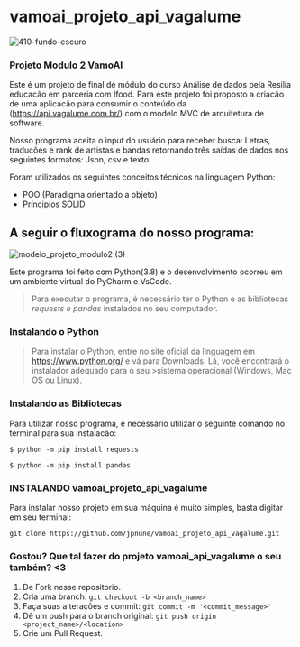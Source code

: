 # vamoai_projeto_api_vagalume
![410-fundo-escuro](https://user-images.githubusercontent.com/75862640/114273479-9111dd80-99f0-11eb-9dc4-8936c1a84507.jpg)


### Projeto Modulo 2 VamoAI 

Este é um projeto de final de módulo do curso Análise de dados pela Resilia educacão em parceria com Ifood. 
Para este projeto foi proposto a criacão de uma aplicacão para consumir o conteúdo da (https://api.vagalume.com.br/)
com o modelo MVC de arquitetura de software. 

Nosso programa aceita o input do usuário para receber busca: Letras, traducões e rank de artistas e bandas retornando três saídas de dados nos seguintes formatos:
Json, csv e texto


Foram utilizados os seguintes conceitos técnicos na linguagem Python: 
- POO (Paradigma orientado a objeto)
- Príncipios SOLID 

## A seguir o fluxograma do nosso programa:

![modelo_projeto_modulo2 (3)](https://user-images.githubusercontent.com/75862640/114274616-b6edb100-99f5-11eb-948e-19dd4b0bfafe.png)


Este programa foi feito com Python(3.8) e o desenvolvimento ocorreu em um ambiente virtual do PyCharm e VsCode. 

>Para executar o programa, é necessário ter o Python e as bibliotecas *requests e pandas* instalados no seu computador.

### Instalando o Python
>Para instalar o Python, entre no site oficial da linguagem em https://www.python.org/ e vá para Downloads. Lá, você encontrará o instalador adequado para o seu >sistema operacional (Windows, Mac OS ou Linux).

### Instalando as Bibliotecas
Para utilizar nosso programa, é necessário utilizar o seguinte comando no terminal para sua instalacão:

`$ python -m pip install requests`

`$ python -m pip install pandas`


### INSTALANDO vamoai_projeto_api_vagalume
Para instalar nosso projeto em sua máquina é muito simples, basta digitar em seu terminal: 

`git clone https://github.com/jpnune/vamoai_projeto_api_vagalume.git`

### Gostou? Que tal fazer do projeto vamoai_api_vagalume o seu também? <3

1. De Fork nesse repositorio.
2. Cria uma branch: `git checkout -b <branch_name>`
3. Faça suas alterações e commit: `git commit -m '<commit_message>'`
4. Dê um push para o branch original: `git push origin <project_name>/<location>`
5. Crie um Pull Request.




